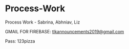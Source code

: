 # Process-Work
Process Work - Sabrina, Abhniav, Liz

GMAIL FOR FIREBASE: tlkannouncements2019@gmail.com

Pass: 123pizza
